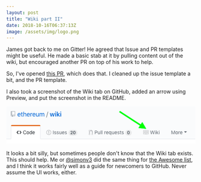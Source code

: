 ```yaml
---
layout: post
title: "Wiki part II"
date: 2018-10-16T06:37:13Z
image: /assets/img/logo.png
---
```


James got back to me on Gitter! He agreed that Issue and PR templates might be useful. He made a basic stab at it by pulling content out of the wiki, but encouraged another PR on top of his work to help.

So, I've opened [this PR](https://github.com/ethereum/wiki/pull/629), which does that. I cleaned up the issue template a bit, and the PR template.

I also took a screenshot of the Wiki tab on GitHub, added an arrow using Preview, and put the screenshot in the README.

![screenshot.png](assets/img/screenshot.png)

It looks a bit silly, but sometimes people don't know that the Wiki tab exists. This should help. Me or [@simonv3](https://github.com/simonv3) did the same thing for [the Awesome list](https://github.com/sindresorhus/awesome/blob/master/contributing.md), and I think it works fairly well as a guide for newcomers to GitHub. Never assume the UI works, either.
